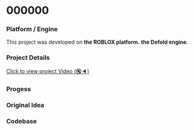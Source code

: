 # 000000

### Platform / Engine
This project was developed on **the ROBLOX platform.** **the Defold engine.**

### Project Details
[Click to view project Video  (🔇🔈)](https://hyper-tech.ch/!videos/SAE/0000000.mp4)

### Progess


### Original Idea


### Codebase
